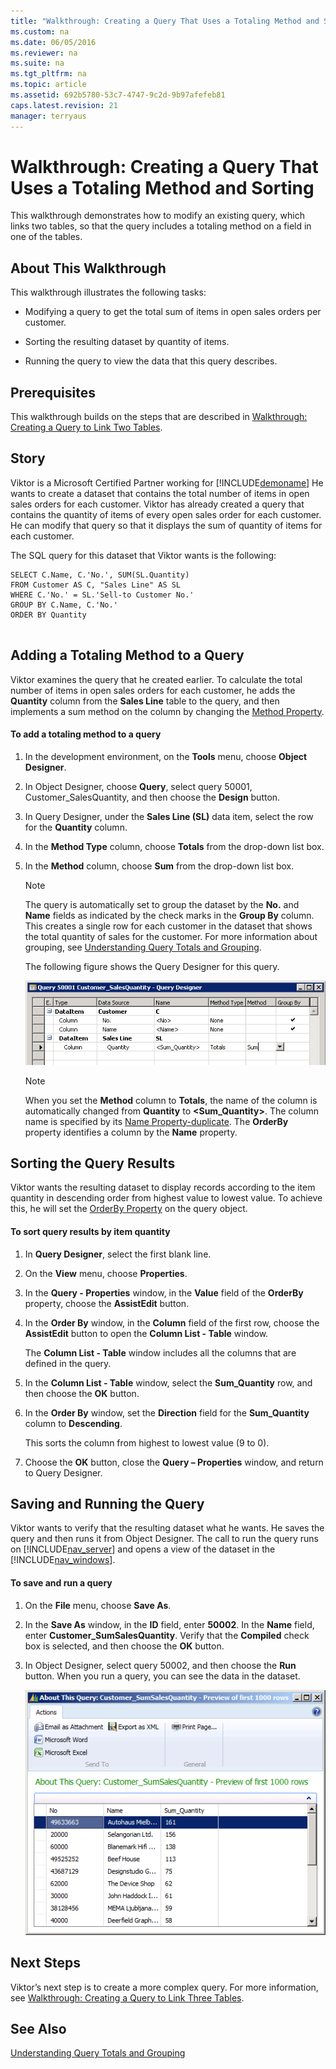 ```yaml
---
title: "Walkthrough: Creating a Query That Uses a Totaling Method and Sorting"
ms.custom: na
ms.date: 06/05/2016
ms.reviewer: na
ms.suite: na
ms.tgt_pltfrm: na
ms.topic: article
ms.assetid: 692b5780-53c7-4747-9c2d-9b97afefeb81
caps.latest.revision: 21
manager: terryaus
---
```

# Walkthrough: Creating a Query That Uses a Totaling Method and Sorting
This walkthrough demonstrates how to modify an existing query, which links two tables, so that the query includes a totaling method on a field in one of the tables.  
  
## About This Walkthrough  
 This walkthrough illustrates the following tasks:  
  
-   Modifying a query to get the total sum of items in open sales orders per customer.  
  
-   Sorting the resulting dataset by quantity of items.  
  
-   Running the query to view the data that this query describes.  
  
## Prerequisites  
 This walkthrough builds on the steps that are described in [Walkthrough: Creating a Query to Link Two Tables](../Topic/Walkthrough:%20Creating%20a%20Query%20to%20Link%20Two%20Tables.md).  
  
## Story  
 Viktor is a Microsoft Certified Partner working for [!INCLUDE[demoname](../dynamics-nav/includes/demoname_md.md)] He wants to create a dataset that contains the total number of items in open sales orders for each customer. Viktor has already created a query that contains the quantity of items of every open sales order for each customer. He can modify that query so that it displays the sum of quantity of items for each customer.  
  
 The SQL query for this dataset that Viktor wants is the following:  
  
```  
SELECT C.Name, C.'No.', SUM(SL.Quantity)  
FROM Customer AS C, "Sales Line" AS SL  
WHERE C.'No.' = SL.'Sell-to Customer No.'  
GROUP BY C.Name, C.'No.'  
ORDER BY Quantity  
  
```  
  
## Adding a Totaling Method to a Query  
 Viktor examines the query that he created earlier. To calculate the total number of items in open sales orders for each customer, he adds the **Quantity** column from the **Sales Line** table to the query, and then implements a sum method on the column by changing the [Method Property](../dynamics-nav/Method-Property.md).  
  
#### To add a totaling method to a query  
  
1.  In the development environment, on the **Tools** menu, choose **Object Designer**.  
  
2.  In Object Designer, choose **Query**, select query 50001, Customer\_SalesQuantity, and then choose the **Design** button.  
  
3.  In Query Designer, under the **Sales Line \(SL\)** data item, select the row for the **Quantity** column.  
  
4.  In the **Method Type** column, choose **Totals** from the drop\-down list box.  
  
5.  In the **Method**  column, choose **Sum** from the drop\-down list box.  
  
    > [!NOTE]  
    >  The query is automatically set to group the dataset by the **No.** and **Name** fields as indicated by the check marks in the **Group By** column. This creates a single row for each customer in the dataset that shows the total quantity of sales for the customer. For more information about grouping, see [Understanding Query Totals and Grouping](../dynamics-nav/Understanding-Query-Totals-and-Grouping.md).  
  
     The following figure shows the Query Designer for this query.  
  
     ![Query with Sum column](../dynamics-nav/media/Query_WalkthroughTotals.png "Query\_WalkthroughTotals")  
  
    > [!NOTE]  
    >  When you set the **Method** column to **Totals**, the name of the column is automatically changed from **Quantity** to **\<Sum\_Quantity\>**. The column name is specified by its [Name Property\-duplicate](../dynamics-nav/Name-Property-duplicate.md). The **OrderBy** property identifies a column by the **Name** property.  
  
## Sorting the Query Results  
 Viktor wants the resulting dataset to display records according to the item quantity in descending order from highest value to lowest value. To achieve this, he will set the [OrderBy Property](../dynamics-nav/OrderBy-Property.md) on the query object.  
  
#### To sort query results by item quantity  
  
1.  In **Query Designer**, select the first blank line.  
  
2.  On the **View** menu, choose **Properties**.  
  
3.  In the **Query \- Properties** window, in the **Value** field of the **OrderBy** property, choose the **AssistEdit** button.  
  
4.  In the **Order By** window, in the **Column** field of the first row, choose the **AssistEdit** button to open the **Column List \- Table** window.  
  
     The **Column List \- Table** window includes all the columns that are defined in the query.  
  
5.  In the **Column List \- Table** window, select the **Sum\_Quantity** row, and then choose the **OK** button.  
  
6.  In the **Order By** window, set the **Direction** field for the **Sum\_Quantity** column to **Descending**.  
  
     This sorts the column from highest to lowest value \(9 to 0\).  
  
7.  Choose the **OK** button, close the **Query – Properties** window, and return to Query Designer.  
  
## Saving and Running the Query  
 Viktor wants to verify that the resulting dataset what he wants. He saves the query and then runs it from Object Designer. The call to run the query runs on [!INCLUDE[nav_server](../dynamics-nav/includes/nav_server_md.md)] and opens a view of the dataset in the [!INCLUDE[nav_windows](../dynamics-nav/includes/nav_windows_md.md)].  
  
#### To save and run a query  
  
1.  On the **File** menu, choose **Save As**.  
  
2.  In the **Save As** window, in the **ID** field, enter **50002**. In the **Name** field, enter **Customer\_SumSalesQuantity**. Verify that the **Compiled** check box is selected, and then choose the **OK** button.  
  
3.  In Object Designer, select query 50002, and then choose the **Run** button. When you run a query, you can see the data in the dataset.  
  
     ![The result of running Customer&#95;SumQuantity query](../dynamics-nav/media/Query_WalkthroughTotals_Run.png "Query\_WalkthroughTotals\_Run")  
  
## Next Steps  
 Viktor’s next step is to create a more complex query. For more information, see [Walkthrough: Creating a Query to Link Three Tables](../Topic/Walkthrough:%20Creating%20a%20Query%20to%20Link%20Three%20Tables.md).  
  
## See Also  
 [Understanding Query Totals and Grouping](../dynamics-nav/Understanding-Query-Totals-and-Grouping.md)